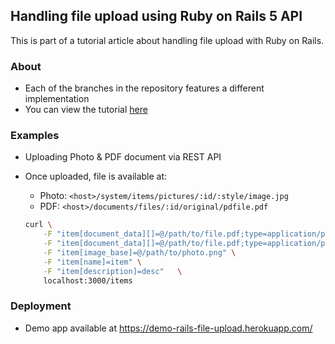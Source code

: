 ## Handling file upload using Ruby on Rails 5 API
This is part of a tutorial article about handling file upload with Ruby on Rails.

### About
- Each of the branches in the repository features a different implementation
- You can view the tutorial [here](http://tutorials.pluralsight.com/ruby-ruby-on-rails/handling-file-upload-using-ruby-on-rails-5-api)

### Examples
- Uploading Photo & PDF document via REST API
- Once uploaded, file is available at:
    - Photo: `<host>/system/items/pictures/:id/:style/image.jpg`
    - PDF: `<host>/documents/files/:id/original/pdfile.pdf`

    ```bash
    curl \
        -F "item[document_data][]=@/path/to/file.pdf;type=application/pdf" \
        -F "item[document_data][]=@/path/to/file.pdf;type=application/pdf" \
        -F "item[image_base]=@/path/to/photo.png" \
        -F "item[name]=item" \
        -F "item[description]=desc"   \
        localhost:3000/items
    ```

### Deployment
- Demo app available at https://demo-rails-file-upload.herokuapp.com/
